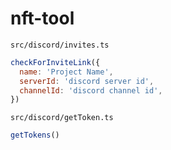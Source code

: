 # nft-tool

`src/discord/invites.ts`
```js
checkForInviteLink({
  name: 'Project Name',
  serverId: 'discord server id',
  channelId: 'discord channel id',
})
```

`src/discord/getToken.ts`
```js
getTokens()
```
